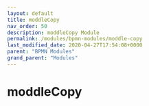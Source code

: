 ```yaml
---
layout: default
title: moddleCopy 
nav_order: 50
description: moddleCopy Module
permalink: /modules/bpmn-modules/moddle-copy
last_modified_date: 2020-04-27T17:54:08+0000
parent: "BPMN Modules"
grand_parent: "Modules"
---
```


# moddleCopy